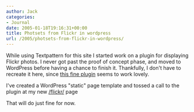 ```yaml
---
author: Jack
categories:
- Journal
date: 2005-01-18T19:16:31+00:00
title: Photsets from Flickr in wordpress
url: /2005/photsets-from-flickr-in-wordpress/
---
```


While using Textpattern for this site I started work on a plugin for displaying Flickr photos. I never got past the proof of concept phase, and moved to WordPress before having a chance to finish it. Thankfully, I don't have to recreate it here, since [this fine plugin][1] seems to work lovely.

I've created a WordPress "static" page template and tossed a call to the plugin at my new [/flickr/][2] page

That will do just fine for now.

 [1]: http://www.worrad.com/archives/2004/11/30/flickr-gallery-wp-plugin/
 [2]: http://jackbaty.com/flickr/